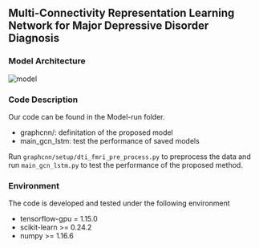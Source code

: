 ##  Multi-Connectivity Representation Learning Network for Major Depressive Disorder Diagnosis


###  Model Architecture

![model](https://user-images.githubusercontent.com/88756798/235379728-ec6bb80e-b18e-4090-b260-1e7f645b08e3.png)

###   Code Description

Our code can be found in the Model-run folder.

- graphcnn/: definitation of the proposed model
- main_gcn_lstm: test the performance of saved models


Run `graphcnn/setup/dti_fmri_pre_process.py` to preprocess the data and run `main_gcn_lstm.py` to test the performance of the proposed method.

### Environment
The code is developed and tested under the following environment

- tensorflow-gpu = 1.15.0
- scikit-learn  >= 0.24.2
- numpy	>= 1.16.6
